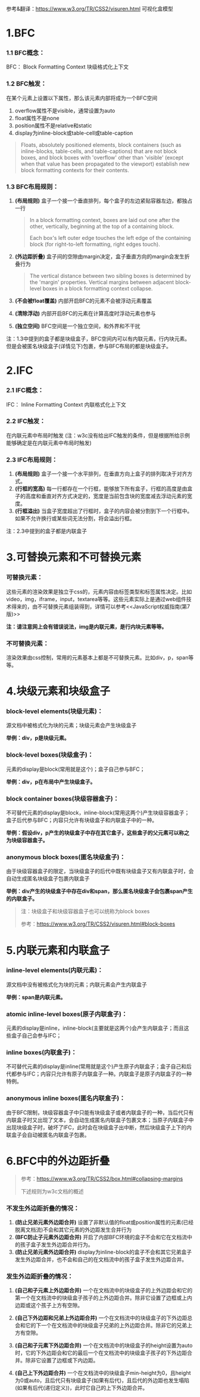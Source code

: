 参考&翻译：https://www.w3.org/TR/CSS2/visuren.html 可视化盒模型

# 1.BFC

### 1.1 BFC概念：

BFC： Block Formatting Context 块级格式化上下文

### 1.2 BFC触发：

在某个元素上设置以下属性，那么该元素内部将成为一个BFC空间

1. overflow属性不是visible，通常设置为auto
2. float属性不是none
3. position属性不是relative和static
4. display为inline-block或table-cell或table-caption 

> Floats, absolutely positioned elements, block containers (such as inline-blocks, table-cells, and table-captions) that are not block boxes, and block boxes with 'overflow' other than 'visible' (except when that value has been propagated to the viewport) establish new block formatting contexts for their contents.

### 1.3 BFC布局规则：

1. **(布局规则)** 盒子一个接一个垂直排列，每个盒子的左边紧贴容器左边，都独占一行

   > In a block formatting context, boxes are laid out one after the other, vertically, beginning at the top of a containing block.
   >
   > Each box's left outer edge touches the left edge of the containing block (for right-to-left formatting, right edges touch).

2. **(外边距折叠)** 盒子间的空隙由margin决定，盒子垂直方向的margin会发生折叠行为

   > The vertical distance between two sibling boxes is determined by the 'margin' properties. Vertical margins between adjacent block-level boxes in a block formatting context collapse.

3. **(不会被float覆盖)** 内部开启BFC的元素不会被浮动元素覆盖
4. **(清除浮动)** 内部开启BFC的元素在计算高度时浮动元素也参与
5. **(独立空间)** BFC空间是一个独立空间，和外界和不干扰

注：1.3中提到的盒子都是块级盒子，BFC空间内可以有内联元素，行内块元素。但是会被匿名块级盒子(详情见下)包裹，参与BFC布局的都是块级盒子。

# 2.IFC

### 2.1 IFC概念：

IFC： Inline Formatting Context 内联格式化上下文

### 2.2 IFC触发：

在内联元素中布局时触发 (注：w3c没有给出IFC触发的条件，但是根据所给示例能够确定是在内联元素中布局时触发)

### 2.3 IFC布局规则：

1. **(布局规则)** 盒子一个接一个水平排列，在垂直方向上盒子的排列取决于对齐方式。
2. **(行框的宽高)** 每一行都存在一个行框，能够放下所有盒子，行框的高度是由盒子的高度和垂直对齐方式决定的，宽度是当前包含块的宽度减去浮动元素的宽度。
3. **(行框溢出)** 当盒子宽度超出了行框时，盒子的内容会被分割到下一个行框中。如果不允许换行或某些词无法分割，将会溢出行框。

注：2.3中提到的盒子都是内联盒子



# 3.可替换元素和不可替换元素

### 可替换元素：

这些元素的渲染效果是独立于css的，元素内容由标签类型和标签属性决定。比如video，img，iframe，input，textarea等等。这些元素实际上是通过web组件技术得来的，由不可替换元素组装得到，详情可以参考<<JavaScript权威指南(第7版)>>

**注：请注意网上会有错误说法，img是内联元素，是行内块元素等等。**

### 不可替换元素：

渲染效果由css控制，常用的元素基本上都是不可替换元素。比如div，p，span等等。



# 4.块级元素和块级盒子

### block-level elements(块级元素)：

源文档中被格式化为块的元素；块级元素会产生块级盒子

**举例：div，p是块级元素。**

### block-level boxes(块级盒子)：

元素的display是block(常用就是这个)；盒子自己参与BFC；

**举例：div，p在布局中产生块级盒子。**

### block container boxes(块级容器盒子)：

不可替代元素的display是block，inline-block(常用这两个)产生块级容器盒子；盒子后代参与BFC；内容只允许有块级盒子和内联盒子中的一种。

**举例：假设div，p产生的块级盒子中存在其它盒子，这些盒子的父元素可以称之为块级容器盒子。**

### anonymous block boxes(匿名块级盒子)：

由于块级容器盒子的限定，当块级盒子的后代中既有块级盒子又有内联盒子时，会自动生成匿名块级盒子包裹内联盒子

**举例：div产生的块级盒子中存在div和span，那么匿名块级盒子会包裹span产生的内联盒子。**

> 注：块级盒子和块级容器盒子也可以统称为block boxes
>
> 参考：https://www.w3.org/TR/CSS2/visuren.html#block-boxes



# 5.内联元素和内联盒子

### inline-level elements(内联元素)：

源文档中没有被格式化为块的元素；内联元素会产生内联盒子

**举例：span是内联元素。**

### atomic inline-level boxes(原子内联盒子)：

元素的display是inline，inline-block(主要就是这两个)会产生内联盒子；而且这些盒子自己会参与IFC；

### inline boxes(内联盒子)：

不可替代元素的display是inline(常用就是这个)产生原子内联盒子；盒子自己和后代都参与IFC；内容只允许有原子内联盒子一种。内联盒子是原子内联盒子的一种特例。

### anonymous inline boxes(匿名内联盒子)：

由于BFC限制，块级容器盒子中只能有块级盒子或者内联盒子的一种，当后代只有内联盒子时又出现了文本，会自动生成匿名内联盒子包裹文本；当原子内联盒子中出现块级盒子时，破坏了IFC，此时会在块级盒子出中断，然后块级盒子上下的内联盒子会自动被匿名内联盒子包裹。



# 6.BFC中的外边距折叠

> 参考：https://www.w3.org/TR/CSS2/box.html#collapsing-margins
>
> 下述规则为w3c文档的概述

### 不发生外边距折叠的情况：

1. **(防止兄弟元素外边距合并)** 设置了非默认值的float或position属性的元素(已经脱离文档流)不会和其它元素的外边距发生合并行为
2. **(BFC防止子元素外边距合并)** 开启了内部BFC环境的盒子不会和它在文档流中的孩子盒子发生外边距合并行为。
3. **(防止兄弟元素外边距合并)** display为inline-block的盒子不会和其它兄弟盒子发生外边距合并，也不会和自己的在文档流中的孩子盒子发生外边距合并。

### 发生外边距折叠的情况：

1. **(自己和子元素上外边距合并)** 一个在文档流中的块级盒子的上外边距会和它的第一个在文档流中的块级盒子孩子的上外边距合并。除非它设置了边框或上内边距或这个孩子上方有空隙。

2. **(自己下外边距和兄弟上外边距合并)** 一个在文档流中的块级盒子的下外边距总会和它的下一个在文档流中的块级盒子兄弟的上外边距合并。除非它的兄弟上方有空隙。

3. **(自己和子元素下外边距合并)** 一个在文档流中的块级盒子的height设置为auto时，它的下外边距会和它的最后一个在文档流中的块级盒子孩子的下外边距合并。除非它设置了边框或下内边距。

4. **(自己上下外边距合并)** 一个在文档流中的块级盒子min-height为0，且height为0或auto，且后代只有块级盒子(如果有后代)，且后代的外边距也发生塌陷(如果有后代(递归定义))，此时它自己的上下外边距合并。